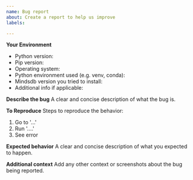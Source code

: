 ```yaml
---
name: Bug report
about: Create a report to help us improve
labels:

---
```


**Your Environment**

* Python version:
* Pip version:
* Operating system:
* Python environment used (e.g. venv, conda):
* Mindsdb version you tried to install:
* Additional info if applicable:

**Describe the bug**
A clear and concise description of what the bug is.

**To Reproduce**
Steps to reproduce the behavior:
1. Go to '...'
2. Run '....'
3. See error

**Expected behavior**
A clear and concise description of what you expected to happen.

**Additional context**
Add any other context or screenshots about the bug being reported.
